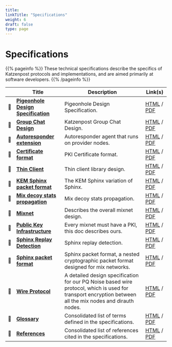 ```yaml
---
title: 
linkTitle: "Specifications"
weight: 6
draft: false
type: page
---
```


# Specifications

{{% pageinfo %}}
These technical specifications describe the specifics of Katzenpost protocols and implementations, and are aimed primarily at software developers.
{{% /pageinfo %}}




|    | Title                                                                            | Description                                                                                                                          | Link(s)                                                         |
|----|----------------------------------------------------------------------------------|--------------------------------------------------------------------------------------------------------------------------------------|-----------------------------------------------------------------|
| 📖 | **[Pigeonhole Design Specification](/docs/specs/pigeonhole)**                         | Pigeonhole Design Specification.                                                                                     | [HTML](/docs/specs/pigeonhole) / [PDF](/docs/specs/pdf/pigeonhole.pdf)     |
| 📖 | **[Group Chat Design](/docs/specs/group_chat)**                         | Katzenpost Group Chat Design.                                                                                     | [HTML](/docs/specs/group_chat) / [PDF](/docs/specs/pdf/group_chat.pdf)     |
| 📖 | **[Autoresponder extension](/docs/specs/autoresponder)**                         | Autoresponder agent that runs on provider nodes.                                                                                     | [HTML](/docs/specs/autoresponder) / [PDF](/docs/specs/pdf/autoresponder.pdf)     |
| 📖 | **[Certificate format](/docs/specs/certificate)**                                | PKI Certificate format.                                                                                                              | [HTML](/docs/specs/certificate) / [PDF](/docs/specs/pdf/certificate.pdf) |
| 📖 | **[Thin Client](/docs/specs/thin_client)**                                    | Thin client library design.                                                                                                            | [HTML](/docs/specs/thin_client) / [PDF](/docs/specs/pdf/thin_client.pdf)         |
| 📖 | **[KEM Sphinx packet format](/docs/specs/kemsphinx)**                            | The KEM Sphinx variation of Sphinx.                                                                                                  | [HTML](/docs/specs/kemsphinx) / [PDF](/docs/specs/pdf/kemsphinx.pdf)     |
| 📖 | **[Mix decoy stats propagation](/docs/specs/mixdecoy)**                          | Mix decoy stats propagation.                                                                                                         | [HTML](/docs/specs/mixdecoy) / [PDF](/docs/specs/pdf/mixdecoy.pdf)             |
| 📖 | **[Mixnet](/docs/specs/mixnet)**                                                 | Describes the overall mixnet design.                                                                                                 | [HTML](/docs/specs/mixnet) / [PDF](/docs/specs/pdf/mixnet.pdf)           |
| 📖 | **[Public Key Infrastructure](/docs/specs/pki)**                                 | Every mixnet must have a PKI, this doc describes ours.                                                                               | [HTML](/docs/specs/pki) / [PDF](/docs/specs/pdf/pki.pdf)                 |
| 📖 | **[Sphinx Replay Detection](/docs/specs/sphinx_replay_detection)**               | Sphinx replay detection.                                                                                                             | [HTML](/docs/specs/reply) / [PDF](/docs/specs/pdf/replay.pdf)            |
| 📖 | **[Sphinx packet format](/docs/specs/sphinx)**                                   | Sphinx packet format, a nested cryptographic packet format designed for mix networks.                                                | [HTML](/docs/specs/sphinx) / [PDF](/docs/specs/pdf/sphinx.pdf)           |
| 📖 | **[Wire Protocol](/docs/specs/wire)**                                            | A detailed design specification for our PQ Noise based wire protocol, which is used for transport encryption between all the mix nodes and dirauth nodes. | [HTML](/docs/specs/wire) / [PDF](/docs/specs/pdf/wire.pdf) |
| 📖 | **[Glossary](/docs/specs/glossary)**                                             | Consolidated list of terms defined in the specifications.                                                                            | [HTML](/docs/specs/glossary) / [PDF](/docs/specs/pdf/glossary.pdf)       |
| 📖 | **[References](/docs/specs/references)**                                         | Consolidated list of references cited in the specifications.                                                                         | [HTML](/docs/specs/references) / [PDF](/docs/specs/pdf/references.pdf)   |





